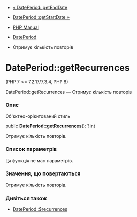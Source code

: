 - [« DatePeriod::getEndDate](dateperiod.getenddate.md)
- [DatePeriod::getStartDate »](dateperiod.getstartdate.md)

- [PHP Manual](index.md)
- [DatePeriod](class.dateperiod.md)
- Отримує кількість повторів

# DatePeriod::getRecurrences

(PHP 7 \>= 7.2.17/7.3.4, PHP 8)

DatePeriod::getRecurrences — Отримує кількість повторів

### Опис

Об'єктно-орієнтований стиль

public **DatePeriod::getRecurrences**(): ?int

Отримує кількість повторів.

### Список параметрів

Ця функція не має параметрів.

### Значення, що повертаються

Отримує кількість повторів.

### Дивіться також

- [DatePeriod::$recurrences](class.dateperiod.md#dateperiod.props.recurrences)
